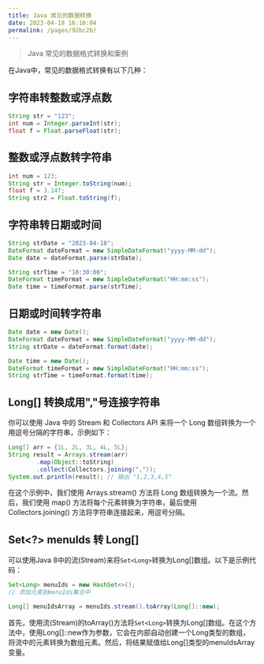 ```yaml
---
title: Java 常见的数据转换
date: 2023-04-18 16:16:04
permalink: /pages/92bc2b/
---
```


> Java 常见的数据格式转换和案例

在Java中，常见的数据格式转换有以下几种：

## 字符串转整数或浮点数

```java
String str = "123";
int num = Integer.parseInt(str);
float f = Float.parseFloat(str);
```

## 整数或浮点数转字符串


```java
int num = 123;
String str = Integer.toString(num);
float f = 3.14f;
String str2 = Float.toString(f);
```

## 字符串转日期或时间


```java
String strDate = "2023-04-18";
DateFormat dateFormat = new SimpleDateFormat("yyyy-MM-dd");
Date date = dateFormat.parse(strDate);

String strTime = "10:30:00";
DateFormat timeFormat = new SimpleDateFormat("HH:mm:ss");
Date time = timeFormat.parse(strTime);
```

## 日期或时间转字符串


```java
Date date = new Date();
DateFormat dateFormat = new SimpleDateFormat("yyyy-MM-dd");
String strDate = dateFormat.format(date);

Date time = new Date();
DateFormat timeFormat = new SimpleDateFormat("HH:mm:ss");
String strTime = timeFormat.format(time);
```



## Long[] 转换成用","号连接字符串
你可以使用 Java 中的 Stream 和 Collectors API 来将一个 Long 数组转换为一个用逗号分隔的字符串，示例如下：
``` java
Long[] arr = {1L, 2L, 3L, 4L, 5L};
String result = Arrays.stream(arr)
		.map(Object::toString)
		.collect(Collectors.joining(","));
System.out.println(result); // 输出 "1,2,3,4,5"
```
在这个示例中，我们使用 Arrays.stream() 方法将 Long 数组转换为一个流。然后，我们使用 map() 方法将每个元素转换为字符串，最后使用 Collectors.joining() 方法将字符串连接起来，用逗号分隔。

## Set<?> menuIds 转 Long[]

可以使用Java 8中的流(Stream)来将`Set<Long>`转换为Long[]数组。以下是示例代码：
``` java
Set<Long> menuIds = new HashSet<>();
// 添加元素到menuIds集合中

Long[] menuIdsArray = menuIds.stream().toArray(Long[]::new);
```
首先，使用流(Stream)的toArray()方法将`Set<Long>`转换为Long[]数组。在这个方法中，使用Long[]::new作为参数，它会在内部自动创建一个Long类型的数组，将流中的元素转换为数组元素。然后，将结果赋值给Long[]类型的menuIdsArray变量。
